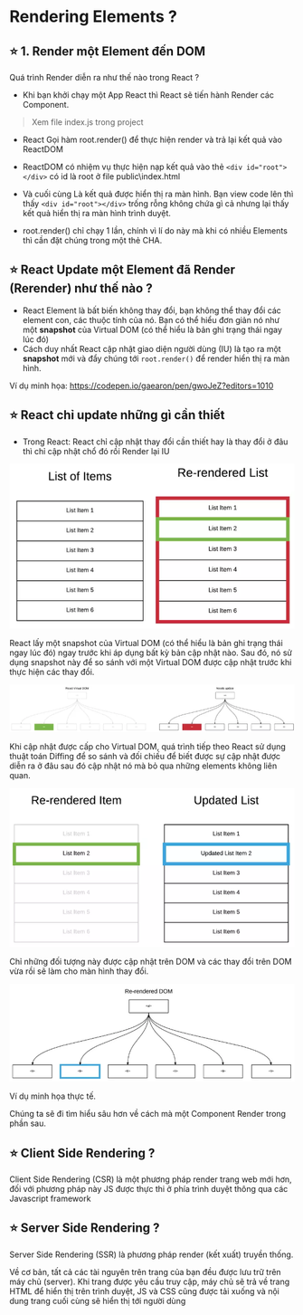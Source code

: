 # Rendering Elements ?

## ⭐  1. Render một Element đến DOM

Quá trình Render diễn ra như thế nào trong React ?
- Khi bạn khởi chạy một App React thì React sẽ tiến hành Render các Component.

> Xem file index.js trong project

- React Gọi hàm root.render() để thực hiện render và trả lại kết quả vào ReactDOM

- ReactDOM có nhiệm vụ thực hiện nạp kết quả vào thẻ `<div id="root"></div>` có id là root ở file public\index.html

- Và cuối cùng Là kết quả được hiển thị ra màn hình.
Bạn view code lên thì thấy `<div id="root"></div>` trống rỗng không chứa gì cả nhưng lại thấy kết quả hiển thị ra màn hình trình duyệt.

- root.render() chỉ chạy 1 lần, chính vì lí do này mà  khi có nhiều Elements thì cần đặt chúng trong một thẻ CHA.



## ⭐ React Update một Element đã Render (Rerender) như thế nào ?

- React Element là bất biến không thay đổi, bạn không thể thay đổi các element con, các thuộc tính của nó. Bạn có thể hiểu đơn giản nó như một **snapshot** của Virtual DOM (có thể hiểu là bản ghi trạng thái ngay lúc đó) 
- Cách duy nhất React cập nhật giao diện người dùng (IU) là tạo ra một **snapshot**  mới và đẩy chúng tới `root.render()` để render hiển thị ra màn hình.

Ví dụ minh họa: <https://codepen.io/gaearon/pen/gwoJeZ?editors=1010>


## ⭐ React chỉ update những gì cần thiết

- Trong React: React chỉ cập nhật thay đổi cần thiết hay là thay đổi ở đâu thì chỉ cập nhật chổ đó rồi Render lại IU

![render](img/render-1.webp)

React lấy một snapshot của Virtual DOM (có thể hiểu là bản ghi trạng thái ngay lúc đó) ngay trước khi áp dụng bất kỳ bản cập nhật nào. Sau đó, nó sử dụng snapshot này để so sánh với một Virtual DOM được cập nhật trước khi thực hiện các thay đổi.

![render](img/render-2.webp)

Khi cập nhật được cấp cho Virtual DOM, quá trình tiếp theo React sử dụng thuật toán Diffing để so sánh và đối chiếu để biết được sự cập nhật được diễn ra ở đâu sau đó cập nhật nó mà bỏ qua những elements không liên quan.

![render](img/render-3.webp)


Chỉ những đối tượng này được cập nhật trên DOM và các thay đổi trên DOM vừa rồi sẽ làm cho màn hình thay đổi.

![render](img/render-4.webp)


Ví dụ minh họa thực tế.

Chúng ta sẽ đi tìm hiểu sâu hơn về cách mà một Component Render trong phần sau.

## ⭐  Client Side Rendering ?

Client Side Rendering (CSR) là một phương pháp render trang web mới hơn, đối với phương pháp này JS được thực thi ở phía trình duyệt thông qua các Javascript framework

## ⭐  Server Side Rendering ?

Server Side Rendering (SSR) là phương pháp render (kết xuất) truyền thống.

Về cơ bản, tất cả các tài nguyên trên trang của bạn đều được lưu trữ trên máy chủ (server). Khi trang được yêu cầu truy cập, máy chủ sẽ trả về trang HTML để hiển thị trên trình duyệt, JS và CSS cũng được tải xuống và nội dung trang cuối cùng sẽ hiển thị tới người dùng

